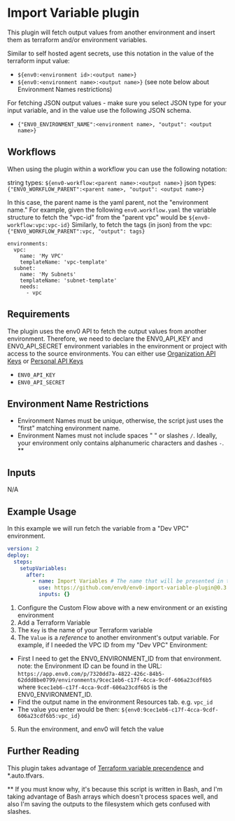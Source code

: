 # Import Variable plugin

This plugin will fetch output values from another environment and insert them as terraform and/or environment variables.

Similar to self hosted agent secrets, use this notation in the value of the terraform input value:

* `${env0:<environment id>:<output name>}`
* `${env0:<environment name>:<output name>}` (see note below about Environment Names restrictions)

For fetching JSON output values - make sure you select JSON type for your input variable, and in the value use the following JSON schema.
* `{"ENV0_ENVIRONMENT_NAME":<environment name>, "output": <output name>}` 

## Workflows

When using the plugin within a workflow you can use the following notation:

string types: `${env0-workflow:<parent name>:<output name>}`
json types: `{"ENV0_WORKFLOW_PARENT":<parent name>, "output": <output name>}`

In this case, the parent name is the yaml parent, not the "environment name." 
For example, given the following `env0.workflow.yaml` the variable structure to fetch the "vpc-id" from the "parent vpc" would be `${env0-workflow:vpc:vpc-id}`
Similarly, to fetch the tags (in json) from the vpc: `{"ENV0_WORKFLOW_PARENT":vpc, "output": tags}`

```
environments:
  vpc: 
    name: 'My VPC'
    templateName: 'vpc-template'
  subnet:
    name: 'My Subnets'
    templateName: 'subnet-template'
    needs:
      - vpc

```

## Requirements

The plugin uses the env0 API to fetch the output values from another environment. Therefore, we need to declare the ENV0_API_KEY and ENV0_API_SECRET environment variables in the environment or project with access to the source environments. You can either use [Organization API Keys](https://docs.env0.com/docs/api-keys) or [Personal API Keys](https://docs.env0.com/reference/authentication#creating-a-personal-api-key)
* `ENV0_API_KEY`
* `ENV0_API_SECRET` 

## Environment Name Restrictions

* Environment Names must be unique, otherwise, the script just uses the "first" matching environment name.
* Environment Names must not include spaces " " or slashes `/`. Ideally, your environment only contains alphanumeric characters and dashes `-`. **

## Inputs

N/A

## Example Usage

In this example we will run fetch the variable from a "Dev VPC" environment.

```yaml
version: 2
deploy:
  steps:
    setupVariables:
      after:
        - name: Import Variables # The name that will be presented in the UI for this step
          use: https://github.com/env0/env0-import-variable-plugin@0.3.0-pre
          inputs: {}

```
1. Configure the Custom Flow above with a new environment or an existing environment
2. Add a Terraform Variable
3. The `Key` is the name of your Terraform variable
4. The `Value` is a _reference_ to another environment's output variable.  For example, if I needed the VPC ID from my "Dev VPC" Environment:
  * First I need to get the ENV0_ENVIRONMENT_ID from that environment.
     note: the Environment ID can be found in the URL: `https://app.env0.com/p/7320dd7a-4822-426c-84b5-62ddd8be0799/environments/9cec1eb6-c17f-4cca-9cdf-606a23cdf6b5` where `9cec1eb6-c17f-4cca-9cdf-606a23cdf6b5` is the ENV0_ENVIRONMENT_ID.
  * Find the output name in the environment Resources tab.  e.g. `vpc_id`
  * The value you enter would be then: `${env0:9cec1eb6-c17f-4cca-9cdf-606a23cdf6b5:vpc_id}`
5. Run the environment, and env0 will fetch the value

## Further Reading

This plugin takes advantage of [Terraform variable precendence](https://developer.hashicorp.com/terraform/language/values/variables#variable-definition-precedence) and *.auto.tfvars. 


** If you must know why, it's because this script is written in Bash, and I'm taking advantage of Bash arrays which doesn't process spaces well, and also I'm saving the outputs to the filesystem which gets confused with slashes.